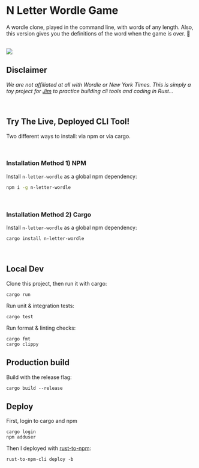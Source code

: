 # N Letter Wordle Game
A wordle clone, played in the command line, with words of any length. Also, this version gives you the definitions of the word when the game is over. 🥇

<br/>

<img src="./n-letter-wordle-demo-shorter.gif"/>

<br/>

## Disclaimer
_We are not affiliated at all with Wordle or New York Times. This is simply a toy project for [Jim](github.com/JimLynchCodes) to practice building cli tools and coding in Rust..._

<br/>

## Try The Live, Deployed CLI Tool!

Two different ways to install: via npm or via cargo.

<br/>

### Installation Method 1) NPM

Install `n-letter-wordle` as a global npm dependency:
```sh
npm i -g n-letter-wordle
```

<br/>

### Installation Method 2) Cargo

Install `n-letter-wordle` as a global npm dependency:
```sh
cargo install n-letter-wordle
```
<br/>

## Local Dev
Clone this project, then run it with cargo:
```
cargo run
```

Run unit & integration tests:
```
cargo test
```

Run format & linting checks:
```
cargo fmt
cargo clippy
```

## Production build
Build with the release flag:
```
cargo build --release
```

## Deploy

First, login to cargo and npm
```
cargo login
npm adduser
```

Then I deployed with [rust-to-npm](https://github.com/a11ywatch/rust-to-npm):
```
rust-to-npm-cli deploy -b
```


